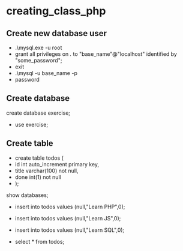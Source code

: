 # creating_class_php

## Create new database user
- .\mysql.exe -u root
- grant all privileges on *.* to "base_name"@"localhost" identified by "some_password";
- exit
- .\mysql -u base_name -p
- password

## Create database
create database exercise;

- use exercise;

## Create table
- create table todos (
- id int auto_increment primary key,
- title varchar(100) not null, 
- done int(1) not null    
- );

show databases; 

- insert into todos values (null,"Learn PHP",0);
- insert into todos values (null,"Learn JS",0);
- insert into todos values (null,"Learn SQL",0);

- select * from todos;

